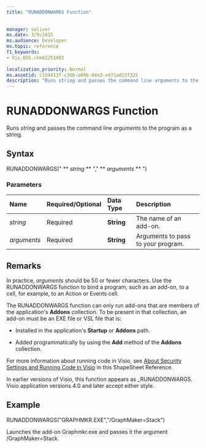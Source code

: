 ```yaml
---
title: "RUNADDONWARGS Function"
 
 
manager: soliver
ms.date: 3/9/2015
ms.audience: Developer
ms.topic: reference
f1_keywords:
- Vis_DSS.chm82251493
 
localization_priority: Normal
ms.assetid: c154413f-c366-a66b-94e3-ed71ad23f325
description: "Runs string and passes the command line arguments to the program as a string."
---
```


# RUNADDONWARGS Function

Runs  _string_ and passes the command line  _arguments_ to the program as a string. 
  
## Syntax

RUNADDONWARGS(" ** *string* ** "," ** *arguments* ** ") 
  
### Parameters

|**Name**|**Required/Optional**|**Data Type**|**Description**|
|:-----|:-----|:-----|:-----|
| _string_ <br/> |Required  <br/> |**String** <br/> | The name of an add-on.  <br/> |
| _arguments_ <br/> |Required  <br/> |**String** <br/> |Arguments to pass to your program.  <br/> |
   
## Remarks

In practice,  _arguments_ should be 50 or fewer characters. Use the RUNADDONWARGS function to bind a program, such as an add-on, to a cell, for example, to an Action or Events cell. 
  
The RUNADDONWARGS function can only run add-ons that are members of the application's **Addons** collection. To be present in that collection, an add-on must be an EXE file or VSL file that is: 
  
- Installed in the application's **Startup** or **Addons** path. 
    
- Added programmatically by using the **Add** method of the **Addons** collection. 
    
For more information about running code in Visio, see [About Security Settings and Running Code in Visio](about-security-settings-and-running-code-in-visio-shapesheet.md) in this ShapeSheet Reference. 
  
In earlier versions of Visio, this function appears as _RUNADDONWARGS. Visio application versions 4.0 and later accept either style.
  
## Example

RUNADDONWARGS("GRAPHMKR.EXE","/GraphMaker=Stack") 
  
Launches the add-on Graphmkr.exe and passes it the argument /GraphMaker=Stack. 
  

